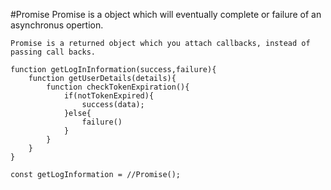 #Promise
    Promise is a object which will eventually complete or failure of an asynchronus opertion.

    Promise is a returned object which you attach callbacks, instead of passing call backs.

    function getLogInInformation(success,failure){
        function getUserDetails(details){
            function checkTokenExpiration(){
                if(notTokenExpired){
                    success(data);
                }else{
                    failure()
                }
            }
        }
    }

    const getLogInformation = //Promise();
    